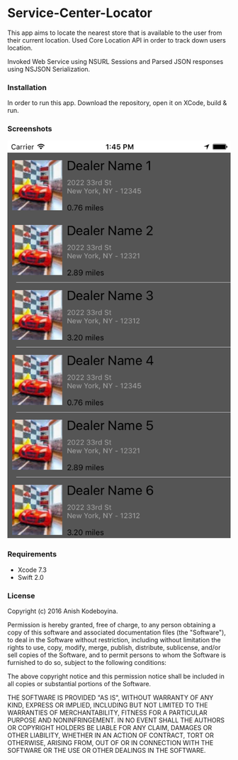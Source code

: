 # Service-Center-Locator

This app aims to locate the nearest store that is available to the user from their current location. Used Core Location API in order to track down users location. 

Invoked Web Service using NSURL Sessions and Parsed JSON responses using NSJSON Serialization.

### Installation

In order to run this app. Download the repository, open it on XCode, build & run.

### Screenshots

![alt tag](https://github.com/kak2008/Service-Center-Locator/blob/master/Screen%20Shots/Simulator%20Screen%20Shot%20May%2012%2C%202016%2C%201.45.01%20PM.png)

### Requirements

* Xcode 7.3
* Swift 2.0

### License

Copyright (c) 2016 Anish Kodeboyina.

Permission is hereby granted, free of charge, to any person obtaining a copy of this software and associated documentation files (the "Software"), to deal in the Software without restriction, including without limitation the rights to use, copy, modify, merge, publish, distribute, sublicense, and/or sell copies of the Software, and to permit persons to whom the Software is furnished to do so, subject to the following conditions:

The above copyright notice and this permission notice shall be included in all copies or substantial portions of the Software.

THE SOFTWARE IS PROVIDED "AS IS", WITHOUT WARRANTY OF ANY KIND, EXPRESS OR IMPLIED, INCLUDING BUT NOT LIMITED TO THE WARRANTIES OF MERCHANTABILITY, FITNESS FOR A PARTICULAR PURPOSE AND NONINFRINGEMENT. IN NO EVENT SHALL THE AUTHORS OR COPYRIGHT HOLDERS BE LIABLE FOR ANY CLAIM, DAMAGES OR OTHER LIABILITY, WHETHER IN AN ACTION OF CONTRACT, TORT OR OTHERWISE, ARISING FROM, OUT OF OR IN CONNECTION WITH THE SOFTWARE OR THE USE OR OTHER DEALINGS IN THE SOFTWARE.
